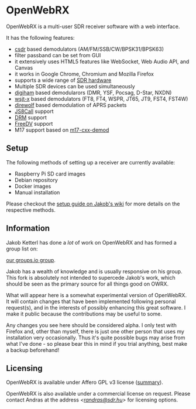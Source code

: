OpenWebRX
=========

OpenWebRX is a multi-user SDR receiver software with a web interface. 

It has the following features:

- [csdr](https://github.com/jketterl/csdr) based demodulators (AM/FM/SSB/CW/BPSK31/BPSK63)
- filter passband can be set from GUI
- it extensively uses HTML5 features like WebSocket, Web Audio API, and Canvas
- it works in Google Chrome, Chromium and Mozilla Firefox
- supports a wide range of [SDR hardware](https://github.com/jketterl/openwebrx/wiki/Supported-Hardware#sdr-devices)
- Multiple SDR devices can be used simultaneously
- [digiham](https://github.com/jketterl/digiham) based demodularors (DMR, YSF, Pocsag, D-Star, NXDN)
- [wsjt-x](https://physics.princeton.edu/pulsar/k1jt/wsjtx.html) based demodulators (FT8, FT4, WSPR, JT65, JT9, FST4,
  FST4W)
- [direwolf](https://github.com/wb2osz/direwolf) based demodulation of APRS packets
- [JS8Call](http://js8call.com/) support
- [DRM](https://github.com/jketterl/openwebrx/wiki/DRM-demodulator-notes) support
- [FreeDV](https://github.com/jketterl/openwebrx/wiki/FreeDV-demodulator-notes) support
- M17 support based on [m17-cxx-demod](https://github.com/mobilinkd/m17-cxx-demod)

## Setup

The following methods of setting up a receiver are currently available:

- Raspberry Pi SD card images
- Debian repository
- Docker images
- Manual installation

Please checkout the [setup guide on Jakob's wiki](https://github.com/jketterl/openwebrx/wiki/Setup-Guide) for more details
on the respective methods.

## Information

Jakob Ketterl has done a *lot* of work on OpenWebRX and has formed a group list on:

[our groups.io group](https://groups.io/g/openwebrx).

Jakob has a wealth of knowledge and is usually responsive on his group. This fork is absolutely not intended
to supercede Jakob's work, which should be seen as the primary source for all things good on OWRX. 

What will appear here is a somewhat experimental version of OpenWebRX. It will contain changes that have been implemented 
following personal request(s), and in the interests of possibly enhancing this great software. I make it public because
the contributions may be useful to some. 

Any changes you see here should be considered alpha. I only test with Firefox and, other than myself, there is just one other person
that uses my installation very occasionally. Thus it's quite possible bugs may arise from what I've done - so please bear this in mind 
if you trial anything, best make a backup beforehand!

## Licensing

OpenWebRX is available under Affero GPL v3 license
([summary](https://tldrlegal.com/license/gnu-affero-general-public-license-v3-(agpl-3.0))).

OpenWebRX is also available under a commercial license on request. Please contact Andras at the address
*&lt;randras@sdr.hu&gt;* for licensing options. 
